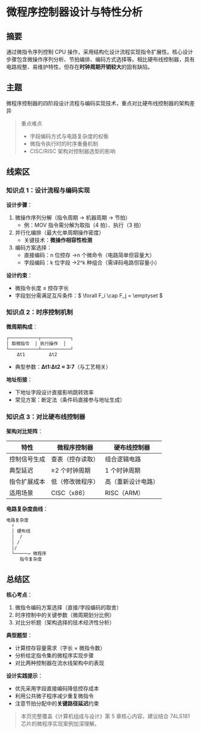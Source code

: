 # 微程序控制器设计与特性分析

## 摘要

通过微指令序列控制 CPU 操作，采用结构化设计流程实现指令扩展性。核心设计步骤包含微操作序列分析、节拍编排、编码方式选择等。相比硬布线控制器，具有电路规整、易维护特性，但存在**时钟周期开销较大**的固有缺陷。

## 主题

微程序控制器的四阶段设计流程与编码实现技术，重点对比硬布线控制器的架构差异

> 重点难点
>
> - 字段编码方式与电路复杂度的权衡
> - 微指令执行时的时序重叠机制
> - CISC/RISC 架构对控制器选型的影响

## 线索区

### 知识点 1：设计流程与编码实现

**设计步骤**：

1. 微操作序列分解（指令周期 → 机器周期 → 节拍）
   - 例：MOV 指令需分解为取指（4 拍）、执行（3 拍）
2. 并行化编排（最大化单周期操作密度）
   - 关键技术：**微操作相容性检测**
3. 编码方案选择：
   - 直接编码：n 位控存 →n 个微命令（电路简单但容量大）
   - 字段编码：k 位字段 →2^k 种组合（需译码电路但容量小）

**设计约束**：

- 微指令长度 ≤ 控存字长
- 字段划分需满足互斥条件：$ \forall F_i \cap F_j = \emptyset $

### 知识点 2：时序控制机制

**微周期构成**：

```txt
┌───────────┬───────────┐
│ 取微指令  │ 执行操作  │
└───────────┴───────────┘
    Δt1         Δt2
```

- 典型参数：**Δt1:Δt2 ≈ 3:7**（与工艺相关）

**地址衔接**：

- 下地址字段设计直接影响跳转效率
- 常见方案：断定法（条件码直接参与地址生成）

### 知识点 3：对比硬布线控制器

**架构对比矩阵**：

| 特性         | 微程序控制器     | 硬布线控制器       |
| ------------ | ---------------- | ------------------ |
| 控制信号生成 | 查表（控存读取） | 组合逻辑电路       |
| 典型延迟     | ≥2 个时钟周期    | 1 个时钟周期       |
| 指令扩展成本 | 低（修改微程序） | 高（重新设计电路） |
| 适用场景     | CISC（x86）      | RISC（ARM）        |

**电路复杂度曲线**：

```txt
电路复杂度
  ↑
  │ 硬布线
  │  /
  │ /
  │/
  └─────→ 微程序
     指令复杂度
```

## 总结区

**核心考点**：

1. 微指令编码方案选择（直接/字段编码的取舍）
2. 时序控制中的关键参数（微周期划分比例）
3. 对比分析题（架构选择的技术经济性分析）

**典型题型**：

- 计算控存容量需求（字长 × 微指令数）
- 分析给定指令集的微程序实现步骤
- 对比两种控制器在流水线架构中的表现

**设计实践提示**：

- 优先采用字段直接编码降低控存成本
- 利用公共微子程序减少重复微指令
- 注意节拍分配中的**关键路径延迟**约束

> 本页完整覆盖《计算机组成与设计》第 5 章核心内容，建议结合 74LS181 芯片的微程序实现案例加深理解。
